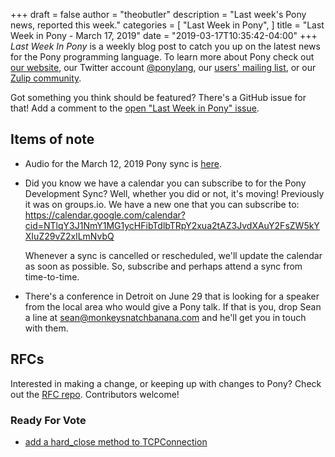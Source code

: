 +++
draft = false
author = "theobutler"
description = "Last week's Pony news, reported this week."
categories = [
    "Last Week in Pony",
]
title = "Last Week in Pony - March 17, 2019"
date = "2019-03-17T10:35:42-04:00"
+++
_Last Week In Pony_ is a weekly blog post to catch you up on the latest news for the Pony programming language. To learn more about Pony check out [our website](https://ponylang.io), our Twitter account [@ponylang](https://twitter.com/ponylang), our [users' mailing list](https://pony.groups.io/g/user), or our [Zulip community](https://ponylang.zulipchat.com).

Got something you think should be featured? There's a GitHub issue for that! Add a comment to the [open "Last Week in Pony" issue](https://github.com/ponylang/ponylang.github.io/issues?q=is%3Aissue+is%3Aopen+label%3Alast-week-in-pony).
<!--more-->


## Items of note

- Audio for the March 12, 2019 Pony sync is [here](https://pony.groups.io/g/dev/files/Pony%20Sync/2019_03_12/pony_sync_march_12_2019.m4a).

- Did you know we have a calendar you can subscribe to for the Pony Development Sync? Well, whether you did or not, it's moving! Previously it was on groups.io. We have a new one that you can subscribe to:
    https://calendar.google.com/calendar?cid=NTlqY3J1NmY1MG1ycHFibTdlbTRpY2xua2tAZ3JvdXAuY2FsZW5kYXIuZ29vZ2xlLmNvbQ

    Whenever a sync is cancelled or rescheduled, we'll update the calendar as soon as possible. So, subscribe and perhaps attend a sync from time-to-time.

- There's a conference in Detroit on June 29 that is looking for a speaker from the local area who would give a Pony talk. If that is you, drop Sean a line at sean@monkeysnatchbanana.com and he'll get you in touch with them.

## RFCs

Interested in making a change, or keeping up with changes to Pony? Check out the [RFC repo](https://github.com/ponylang/rfcs). Contributors welcome!

### Ready For Vote

- [add a hard_close method to TCPConnection](https://github.com/ponylang/rfcs/pull/145)
